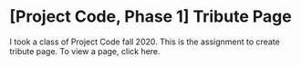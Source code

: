 # [Project Code, Phase 1] Tribute Page
I took a class of Project Code fall 2020. This is the assignment to create tribute page.
To view a page, click here.
